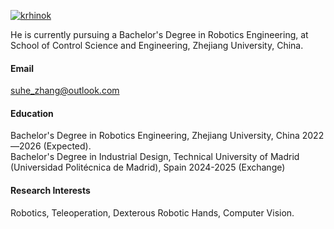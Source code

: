 

[![krhinok](https://img.shields.io/badge/krhinok-github-blue?logo=github)](https://github.com/krhinok/)

He is currently pursuing a Bachelor's Degree in Robotics Engineering, at School of Control Science and Engineering, Zhejiang University, China.

#### Email
suhe_zhang@outlook.com

#### Education
Bachelor's Degree in Robotics Engineering, Zhejiang University, China 2022—2026 (Expected).\
Bachelor's Degree in Industrial Design, Technical University of Madrid (Universidad Politécnica de Madrid), Spain 2024-2025 (Exchange)

#### Research Interests
Robotics, Teleoperation, Dexterous Robotic Hands, Computer Vision.

